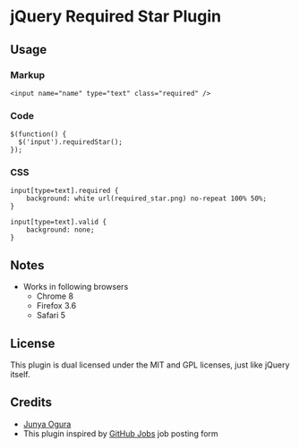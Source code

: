 jQuery Required Star Plugin
====

Usage
----

### Markup

    <input name="name" type="text" class="required" />

### Code

    $(function() {
      $('input').requiredStar();
    });

### CSS

    input[type=text].required {
        background: white url(required_star.png) no-repeat 100% 50%;
    }
    
    input[type=text].valid {
        background: none;
    }


Notes
----

*  Works in following browsers
   *  Chrome 8
   *  Firefox 3.6
   *  Safari 5


License
----

This plugin is dual licensed under the MIT and GPL licenses, just like jQuery itself.


Credits
----

*  [Junya Ogura](http://sooey.com/)
*  This plugin inspired by [GitHub Jobs](https://jobs.github.com/) job posting form
